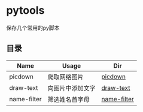 # pytools

保存几个常用的py脚本

## 目录

|Name|Usage|Dir|
|-|-|-|
|picdown|爬取网络图片|[picdown](https://github.com/NaviHX/pytools/tree/master/picdown)|
|draw-text|向图片中添加文字|[draw-text](https://github.com/NaviHX/pytools/tree/master/draw-text)|
|name-filter|筛选姓名首字母|[name-filter](https://github.com/NaviHX/pytools/tree/master/name-filter)|
